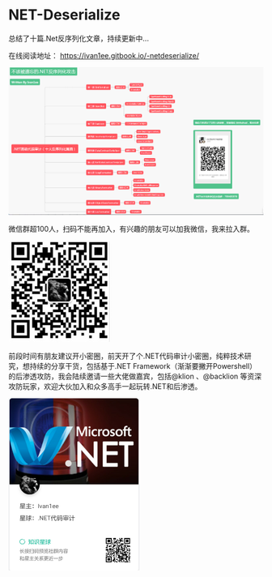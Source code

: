 # NET-Deserialize
总结了十篇.Net反序列化文章，持续更新中...

在线阅读地址： https://ivan1ee.gitbook.io/-netdeserialize/

![](media/00.png)

微信群超100人，扫码不能再加入，有兴趣的朋友可以加我微信，我来拉入群。

![](media/01.png)

前段时间有朋友建议开小密圈，前天开了个.NET代码审计小密圈，纯粹技术研究，想持续的分享干货，包括基于.NET Framework（渐渐要撇开Powershell）的后渗透攻防，我会陆续邀请一些大佬做嘉宾，包括@klion 、@backlion  等资深攻防玩家，欢迎大伙加入和众多高手一起玩转.NET和后渗透。

![](02.png)
